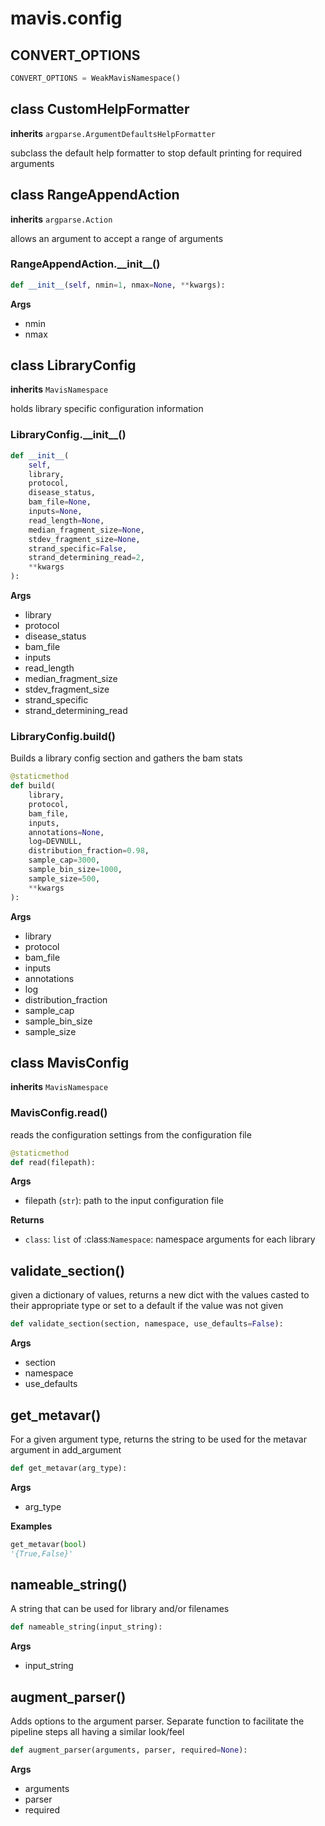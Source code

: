 # mavis.config

## CONVERT_OPTIONS

```python
CONVERT_OPTIONS = WeakMavisNamespace()
```

## class CustomHelpFormatter

**inherits** `argparse.ArgumentDefaultsHelpFormatter`

subclass the default help formatter to stop default printing for required arguments





## class RangeAppendAction

**inherits** `argparse.Action`

allows an argument to accept a range of arguments

### RangeAppendAction.\_\_init\_\_()

```python
def __init__(self, nmin=1, nmax=None, **kwargs):
```

**Args**

- nmin
- nmax



## class LibraryConfig

**inherits** `MavisNamespace`

holds library specific configuration information

### LibraryConfig.\_\_init\_\_()

```python
def __init__(
    self,
    library,
    protocol,
    disease_status,
    bam_file=None,
    inputs=None,
    read_length=None,
    median_fragment_size=None,
    stdev_fragment_size=None,
    strand_specific=False,
    strand_determining_read=2,
    **kwargs
):
```

**Args**

- library
- protocol
- disease_status
- bam_file
- inputs
- read_length
- median_fragment_size
- stdev_fragment_size
- strand_specific
- strand_determining_read



### LibraryConfig.build()

Builds a library config section and gathers the bam stats

```python
@staticmethod
def build(
    library,
    protocol,
    bam_file,
    inputs,
    annotations=None,
    log=DEVNULL,
    distribution_fraction=0.98,
    sample_cap=3000,
    sample_bin_size=1000,
    sample_size=500,
    **kwargs
):
```

**Args**

- library
- protocol
- bam_file
- inputs
- annotations
- log
- distribution_fraction
- sample_cap
- sample_bin_size
- sample_size



## class MavisConfig

**inherits** `MavisNamespace`



### MavisConfig.read()

reads the configuration settings from the configuration file

```python
@staticmethod
def read(filepath):
```

**Args**

- filepath (`str`): path to the input configuration file

**Returns**

- `class`: `list` of :class:`Namespace`: namespace arguments for each library



## validate\_section()

given a dictionary of values, returns a new dict with the values casted to their appropriate type or set
to a default if the value was not given

```python
def validate_section(section, namespace, use_defaults=False):
```

**Args**

- section
- namespace
- use_defaults

## get\_metavar()

For a given argument type, returns the string to be used for the metavar argument in add_argument

```python
def get_metavar(arg_type):
```

**Args**

- arg_type

**Examples**

```python
get_metavar(bool)
'{True,False}'
```


## nameable\_string()

A string that can be used for library and/or filenames

```python
def nameable_string(input_string):
```

**Args**

- input_string

## augment\_parser()

Adds options to the argument parser. Separate function to facilitate the pipeline steps
all having a similar look/feel

```python
def augment_parser(arguments, parser, required=None):
```

**Args**

- arguments
- parser
- required
